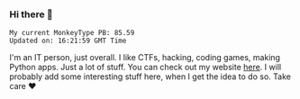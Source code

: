 ### Hi there 👋
<!-- PB START -->
```
My current MonkeyType PB: 85.59
Updated on: 16:21:59 GMT Time
```
<!-- PB END -->
I'm an IT person, just overall. I like CTFs, hacking, coding games, making Python apps. Just a lot of stuff.
You can check out my website [here](https://skill3472.github.io/).
I will probably add some interesting stuff here, when I get the idea to do so. Take care ❤️
